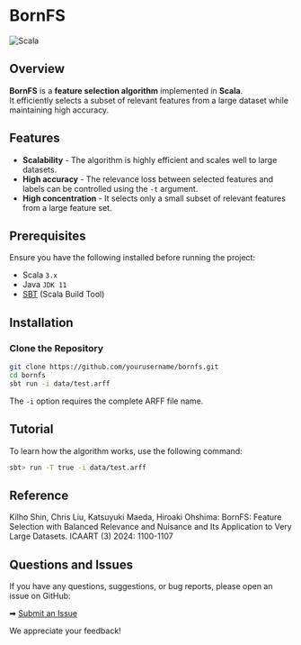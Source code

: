 # BornFS

![Scala](https://img.shields.io/badge/Scala-3-red.svg)

## Overview

**BornFS** is a **feature selection algorithm** implemented in **Scala**.  
It efficiently selects a subset of relevant features from a large dataset while maintaining high accuracy.

## Features

- **Scalability** - The algorithm is highly efficient and scales well to large datasets.
- **High accuracy** - The relevance loss between selected features and labels can be controlled using the `-t` argument.
- **High concentration** - It selects only a small subset of relevant features from a large feature set.

## Prerequisites

Ensure you have the following installed before running the project:
- Scala `3.x`
- Java `JDK 11`
- [SBT](https://www.scala-sbt.org/) (Scala Build Tool)

## Installation

### Clone the Repository

```sh
git clone https://github.com/yourusername/bornfs.git
cd bornfs
sbt run -i data/test.arff
```

The `-i` option requires the complete ARFF file name.

## Tutorial

To learn how the algorithm works, use the following command:

```sh
sbt> run -T true -i data/test.arff
```

## Reference

Kilho Shin, Chris Liu, Katsuyuki Maeda, Hiroaki Ohshima:
BornFS: Feature Selection with Balanced Relevance and Nuisance and Its Application to Very Large Datasets. ICAART (3) 2024: 1100-1107

## Questions and Issues

If you have any questions, suggestions, or bug reports, please open an issue on GitHub:  

➡ [Submit an Issue](https://github.com/yourusername/repository-name/issues)  

We appreciate your feedback!
